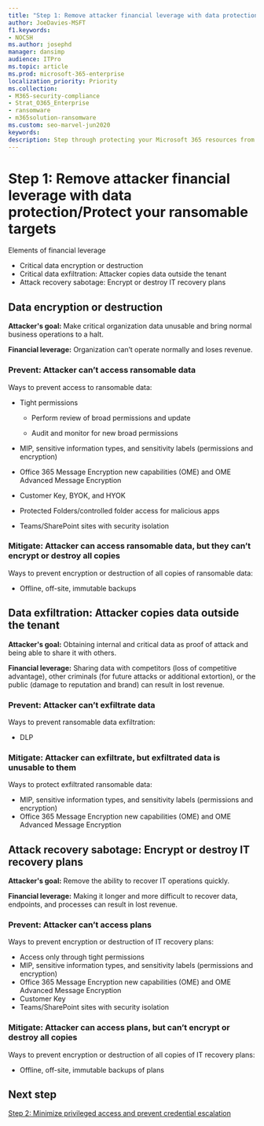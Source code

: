```yaml
---
title: "Step 1: Remove attacker financial leverage with data protection/Protect your ransomable targets"
author: JoeDavies-MSFT
f1.keywords:
- NOCSH
ms.author: josephd
manager: dansimp
audience: ITPro
ms.topic: article
ms.prod: microsoft-365-enterprise
localization_priority: Priority
ms.collection:
- M365-security-compliance
- Strat_O365_Enterprise
- ransomware
- m365solution-ransomware
ms.custom: seo-marvel-jun2020
keywords: 
description: Step through protecting your Microsoft 365 resources from ransomware attacks.
---
```


# Step 1: Remove attacker financial leverage with data protection/Protect your ransomable targets

<!--
Assume attacker has the credentials to access your tenant and can laterally move around to discover targets.
--> 

Elements of financial leverage

- Critical data encryption or destruction
- Critical data exfiltration: Attacker copies data outside the tenant
- Attack recovery sabotage: Encrypt or destroy IT recovery plans

## Data encryption or destruction

**Attacker's goal:** Make critical organization data unusable and bring normal business operations to a halt. 

**Financial leverage:** Organization can’t operate normally and loses revenue.

### Prevent: Attacker can’t access ransomable data

Ways to prevent access to ransomable data:

- Tight permissions

   - Perform review of broad permissions and update

   - Audit and monitor for new broad permissions

- MIP, sensitive information types, and sensitivity labels (permissions and encryption)
- Office 365 Message Encryption new capabilities (OME) and OME Advanced Message Encryption
- Customer Key, BYOK, and HYOK
- Protected Folders/controlled folder access for malicious apps
- Teams/SharePoint sites with security isolation

### Mitigate: Attacker can access ransomable data, but they can’t encrypt or destroy all copies

Ways to prevent encryption or destruction of all copies of ransomable data:

- Offline, off-site, immutable backups

## Data exfiltration: Attacker copies data outside the tenant

**Attacker's goal:** Obtaining internal and critical data as proof of attack and being able to share it with others.

**Financial leverage:** Sharing data with competitors (loss of competitive advantage), other criminals (for future attacks or additional extortion), or the public (damage to reputation and brand) can result in lost revenue.

### Prevent: Attacker can’t exfiltrate data

Ways to prevent ransomable data exfiltration:

- DLP

### Mitigate: Attacker can exfiltrate, but exfiltrated data is unusable to them

Ways to protect exfiltrated ransomable data:

- MIP, sensitive information types, and sensitivity labels (permissions and encryption)
- Office 365 Message Encryption new capabilities (OME) and OME Advanced Message Encryption

## Attack recovery sabotage: Encrypt or destroy IT recovery plans

**Attacker's goal:** Remove the ability to recover IT operations quickly.

**Financial leverage:** Making it longer and more difficult to recover data, endpoints, and processes can result in lost revenue.

### Prevent: Attacker can’t access plans

Ways to prevent encryption or destruction of IT recovery plans:

- Access only through tight permissions
- MIP, sensitive information types, and sensitivity labels (permissions and encryption)
- Office 365 Message Encryption new capabilities (OME) and OME Advanced Message Encryption
- Customer Key
- Teams/SharePoint sites with security isolation

### Mitigate: Attacker can access plans, but can’t encrypt or destroy all copies

Ways to prevent encryption or destruction of all copies of IT recovery plans:

- Offline, off-site, immutable backups of plans


<!--

Prevent a ransomware attacker from accumulating financial leverage over your organization:

- Data destruction/encryption

  How valuable is my data?

- Data exfiltration with intent to:

  - Sell to the dark web (other criminals, competitors)

  - Expose information to the public (embarassment, loss of public integrity, privacy regulation penalties)

- Make it difficult to recover from a ransomware attack

Thwart goals of attackers:

### Perform data destruction/encryption

Attacker: I’ve got their data and there’s nothing they can do about it 
Mitigation: My data is backed up and undamaged and they A. Can’t get to it and B. Even if they can, they can’t change it.

### Perform data exfiltration

Data exfiltration with intent to sell to the dark web (other criminals, competitors, or expose information to the public (embarassment, loss of public integrity)

### Sabotage recovery efforts

Attacker: I’ve got their IT disaster recovery plans and there’s nothing they can do about it

Mitigate: Protect supporting documents required for recovery such as restoration procedure documents, Configuration Management database (CMDB), and network diagrams. 

Microsoft 365 solution: Team with security isolation for ongoing changes combined with off-site, off-line, or immutable storage (CD/DVD).

## Data protection

https://docs.microsoft.com/en-us/microsoft-365/solutions/information-protection-deploy-protect-information?view=o365-worldwide#managing-information-protection-in-microsoft-365

Microsoft information protection solutions include a number of integrated capabilities across Microsoft 365, Microsoft Azure, and Microsoft Windows. In Microsoft 365, information protection solutions include:

- Sensitive information types (described in the assess data privacy risks and identify sensitive items article)

  - Sensitivity labels

  - Service/container-level

  - Client-side/content-level

- Automated for data-at-rest in SharePoint and OneDrive
- Data Loss Prevention (DLP)
- Microsoft 365 Endpoint data loss prevention
- Office 365 Message Encryption new capabilities (OME) and OME Advanced Message Encryption

--> 









## Next step

[Step 2: Minimize privileged access and prevent credential escalation](protect-against-ransomware-microsoft-365-phase2.md)

<!--

[![The steps to set up ransomware protection with Microsoft 365](../media/protect-against-ransomware-microsoft-365/protect-against-ransomware-step-grid-1.png)](protect-against-ransomware-microsoft-365-phase1.md)

--> 


